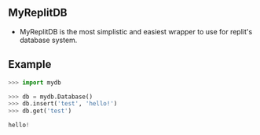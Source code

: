 ## MyReplitDB

- MyReplitDB is the most simplistic and easiest wrapper to use for replit's database system.

## Example

```py
>>> import mydb

>>> db = mydb.Database()
>>> db.insert('test', 'hello!')
>>> db.get('test')

hello!
```